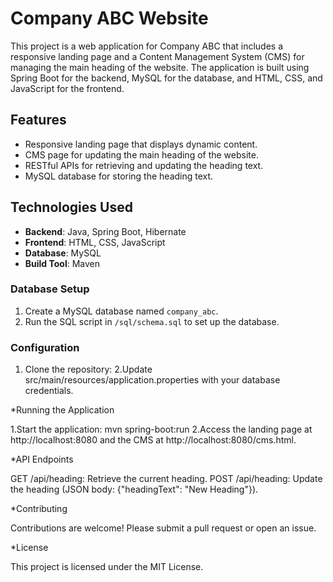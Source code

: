 # Company ABC Website

This project is a web application for Company ABC that includes a responsive landing page and a Content Management System (CMS) for managing the main heading of the website. The application is built using Spring Boot for the backend, MySQL for the database, and HTML, CSS, and JavaScript for the frontend.

## Features

- Responsive landing page that displays dynamic content.
- CMS page for updating the main heading of the website.
- RESTful APIs for retrieving and updating the heading text.
- MySQL database for storing the heading text.

## Technologies Used

- **Backend**: Java, Spring Boot, Hibernate
- **Frontend**: HTML, CSS, JavaScript
- **Database**: MySQL
- **Build Tool**: Maven
  
### Database Setup

1. Create a MySQL database named `company_abc`.
2. Run the SQL script in `/sql/schema.sql` to set up the database.

### Configuration

1. Clone the repository:
2.Update src/main/resources/application.properties with your database credentials.

*Running the Application

1.Start the application:
  mvn spring-boot:run
2.Access the landing page at http://localhost:8080 and the CMS at http://localhost:8080/cms.html.

*API Endpoints

GET /api/heading: Retrieve the current heading.
POST /api/heading: Update the heading (JSON body: {"headingText": "New Heading"}).

*Contributing

Contributions are welcome! Please submit a pull request or open an issue.

*License

This project is licensed under the MIT License.

